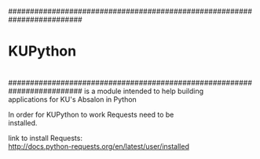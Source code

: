 #########################################################################
#                                                                       #
#   KUPython                                                            #
#                                                                       #
#########################################################################
is a module intended to help building                     
applications for KU's Absalon in Python                             

In order for KUPython to work Requests need to be                   
installed.

link to install Requests:                                           
<http://docs.python-requests.org/en/latest/user/installed>
